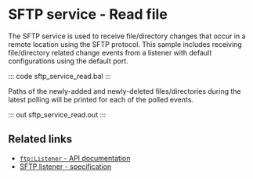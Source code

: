 # SFTP service - Read file

The SFTP service is used to receive file/directory changes that occur in a remote location using the SFTP protocol. This sample includes receiving file/directory related change events from a listener with default configurations using the default port.

::: code sftp_service_read.bal :::

Paths of the newly-added and newly-deleted files/directories during the latest polling will be printed for each of the polled events.

::: out sftp_service_read.out :::

## Related links
- [`ftp:Listener` - API documentation](https://lib.ballerina.io/ballerina/ftp/latest/listeners/Listener)
- [SFTP listener - specification](/spec/ftp/#422-secure-listener)
